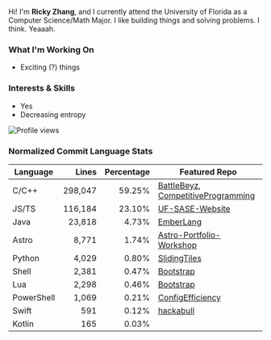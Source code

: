 Hi! I'm **Ricky Zhang**, and I currently attend the University of Florida as a Computer Science/Math Major. I like building things and solving problems. I think. Yeaaah.

### What I'm Working On
- Exciting (?) things

### Interests & Skills
- Yes
- Decreasing entropy

![Profile views](https://komarev.com/ghpvc/?username=TheRickyZhang&color=blue)

<!--START_COMMIT_LANG_STATS-->
### Normalized Commit Language Stats

| Language    | Lines   | Percentage | Featured Repo |
| ----------- | ------: | ---------: | ---- |
| C/C++       | 298,047 |     59.25% | [BattleBeyz](https://github.com/TheRickyZhang/BattleBeyz), [CompetitiveProgramming](https://github.com/TheRickyZhang/CompetitiveProgramming) |
| JS/TS       | 116,184 |     23.10% | [UF-SASE-Website](https://github.com/ufsasewebmaster/UF-SASE-Website) |
| Java        | 23,818 |      4.73% | [EmberLang](https://github.com/TheRickyZhang/EmberLang) |
| Astro       |  8,771 |      1.74% | [Astro-Portfolio-Workshop](https://github.com/TheRickyZhang/Astro-Portfolio-Workshop) |
| Python      |  4,029 |      0.80% | [SlidingTiles](https://github.com/TheRickyZhang/SlidingTiles) |
| Shell       |  2,381 |      0.47% | [Bootstrap](https://github.com/TheRickyZhang/Bootstrap) |
| Lua         |  2,298 |      0.46% | [Bootstrap](https://github.com/TheRickyZhang/Bootstrap) |
| PowerShell  |  1,069 |      0.21% | [ConfigEfficiency](https://github.com/TheRickyZhang/ConfigEfficiency) |
| Swift       |    591 |      0.12% | [hackabull](https://github.com/AnthonyYao7/hackabull) |
| Kotlin      |    165 |      0.03% |  |
<!--END_COMMIT_LANG_STATS-->
